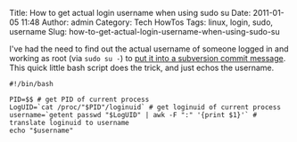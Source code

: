 Title: How to get actual login username when using sudo su
Date: 2011-01-05 11:48
Author: admin
Category: Tech HowTos
Tags: linux, login, sudo, username
Slug: how-to-get-actual-login-username-when-using-sudo-su

I've had the need to find out the actual username of someone logged in
and working as root (via `sudo su -`) to [put it into a subversion
commit message](/2011/01/client-side-subversion-commit-message-hooks/).
This quick little bash script does the trick, and just echos the
username.

~~~~{.bash}
#!/bin/bash

PID=$$ # get PID of current process
LogUID=`cat /proc/"$PID"/loginuid` # get loginuid of current process
username=`getent passwd "$LogUID" | awk -F ":" '{print $1}'` # translate loginuid to username
echo "$username"
~~~~
